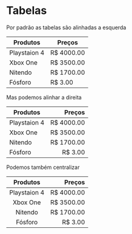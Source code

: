 # Tabelas

Por padrão as tabelas são alinhadas a esquerda 

Produtos | Preços
---------|---------
Playstaion 4| R$ 4000.00
Xbox One | R$ 3500.00
Nitendo |  R$ 1700.00
Fósforo| R$ 3.00

Mas podemos alinhar a direita 
 
 
Produtos | Preços
---------|---------:
Playstaion 4| R$ 4000.00
Xbox One | R$ 3500.00
Nitendo |  R$ 1700.00
Fósforo| R$ 3.00

Podemos também centralizar 

Produtos | Preços
:---------:|---------:
Playstaion 4| R$ 4000.00
Xbox One | R$ 3500.00
Nitendo |  R$ 1700.00
Fósforo| R$ 3.00
